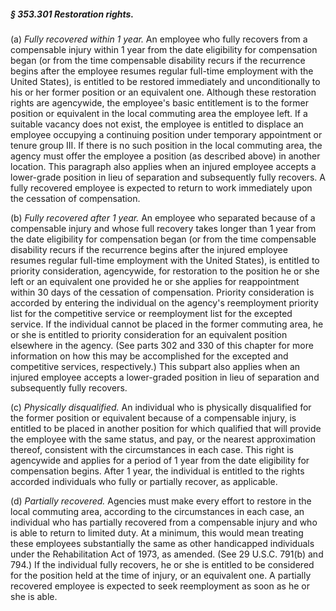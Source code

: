 ##### § 353.301 Restoration rights. #####

(a) *Fully recovered within 1 year.* An employee who fully recovers from a compensable injury within 1 year from the date eligibility for compensation began (or from the time compensable disability recurs if the recurrence begins after the employee resumes regular full-time employment with the United States), is entitled to be restored immediately and unconditionally to his or her former position or an equivalent one. Although these restoration rights are agencywide, the employee's basic entitlement is to the former position or equivalent in the local commuting area the employee left. If a suitable vacancy does not exist, the employee is entitled to displace an employee occupying a continuing position under temporary appointment or tenure group III. If there is no such position in the local commuting area, the agency must offer the employee a position (as described above) in another location. This paragraph also applies when an injured employee accepts a lower-grade position in lieu of separation and subsequently fully recovers. A fully recovered employee is expected to return to work immediately upon the cessation of compensation.

(b) *Fully recovered after 1 year.* An employee who separated because of a compensable injury and whose full recovery takes longer than 1 year from the date eligibility for compensation began (or from the time compensable disability recurs if the recurrence begins after the injured employee resumes regular full-time employment with the United States), is entitled to priority consideration, agencywide, for restoration to the position he or she left or an equivalent one provided he or she applies for reappointment within 30 days of the cessation of compensation. Priority consideration is accorded by entering the individual on the agency's reemployment priority list for the competitive service or reemployment list for the excepted service. If the individual cannot be placed in the former commuting area, he or she is entitled to priority consideration for an equivalent position elsewhere in the agency. (See parts 302 and 330 of this chapter for more information on how this may be accomplished for the excepted and competitive services, respectively.) This subpart also applies when an injured employee accepts a lower-graded position in lieu of separation and subsequently fully recovers.

(c) *Physically disqualified.* An individual who is physically disqualified for the former position or equivalent because of a compensable injury, is entitled to be placed in another position for which qualified that will provide the employee with the same status, and pay, or the nearest approximation thereof, consistent with the circumstances in each case. This right is agencywide and applies for a period of 1 year from the date eligibility for compensation begins. After 1 year, the individual is entitled to the rights accorded individuals who fully or partially recover, as applicable.

(d) *Partially recovered.* Agencies must make every effort to restore in the local commuting area, according to the circumstances in each case, an individual who has partially recovered from a compensable injury and who is able to return to limited duty. At a minimum, this would mean treating these employees substantially the same as other handicapped individuals under the Rehabilitation Act of 1973, as amended. (See 29 U.S.C. 791(b) and 794.) If the individual fully recovers, he or she is entitled to be considered for the position held at the time of injury, or an equivalent one. A partially recovered employee is expected to seek reemployment as soon as he or she is able.